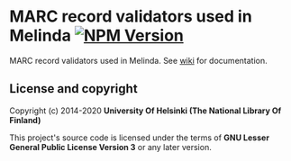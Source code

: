 # MARC record validators used in Melinda [![NPM Version](https://img.shields.io/npm/v/@natlibfi/marc-record-validators-melinda.svg)](https://npmjs.org/package/@natlibfi/marc-record-validators-melinda)
MARC record validators used in Melinda. See [wiki](https://github.com/NatLibFi/marc-record-validators-melinda/wiki) for documentation.

## License and copyright

Copyright (c) 2014-2020 **University Of Helsinki (The National Library Of Finland)**

This project's source code is licensed under the terms of **GNU Lesser General Public License Version 3** or any later version.
